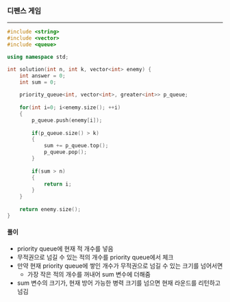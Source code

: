 ### 디펜스 게임

***

```c++
#include <string>
#include <vector>
#include <queue>

using namespace std;

int solution(int n, int k, vector<int> enemy) {
    int answer = 0;
    int sum = 0;
    
    priority_queue<int, vector<int>, greater<int>> p_queue;
    
    for(int i=0; i<enemy.size(); ++i)
    {
        p_queue.push(enemy[i]);
        
        if(p_queue.size() > k)
        {
            sum += p_queue.top();
            p_queue.pop();
        }
        
        if(sum > n)
        {
            return i;
        }
    }
    
    return enemy.size();
}
```





#### 풀이

- priority queue에 현재 적 개수를 넣음
- 무적권으로 넘길 수 있는 적의 개수를 priority queue에서 체크
- 만약 현재 priority queue에 쌓인 개수가 무적권으로 넘길 수 있는 크기를 넘어서면
  - 가장 작은 적의 개수를 꺼내어 sum 변수에 더해줌
- sum 변수의 크기가, 현재 방어 가능한 병력 크기를 넘으면 현재 라운드를 리턴하고 넘김